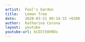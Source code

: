 ```yaml
---
artist:  Fool's Garden
title:   Lemon Tree  
date:    2020-03-21 09:14:33 +0100
author:  Katharina Corona
layout:  youtube
youtube-url: bCDIt50hRDs
---
```



